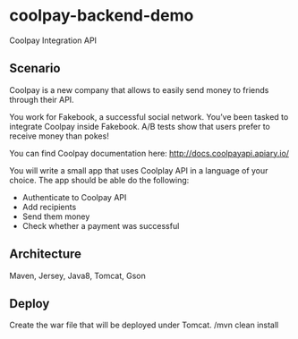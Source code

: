# coolpay-backend-demo
Coolpay Integration API

Scenario
----------

Coolpay is a new company that allows to easily send money to friends through their API.
 
You work for Fakebook, a successful social network. You’ve been tasked to integrate Coolpay inside Fakebook. A/B tests show that users prefer to receive money than pokes!
 
You can find Coolpay documentation here: http://docs.coolpayapi.apiary.io/
 
You will write a small app that uses Coolplay API in a language of your choice. The app should be able do the following:
 
- Authenticate to Coolpay API
- Add recipients
- Send them money
- Check whether a payment was successful

## Architecture
Maven, Jersey, Java8, Tomcat, Gson

## Deploy
Create the war file that will be deployed under Tomcat.
<root project>/mvn clean install



